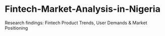 # Fintech-Market-Analysis-in-Nigeria
Research findings: Fintech Product Trends, User Demands &amp; Market Positioning
